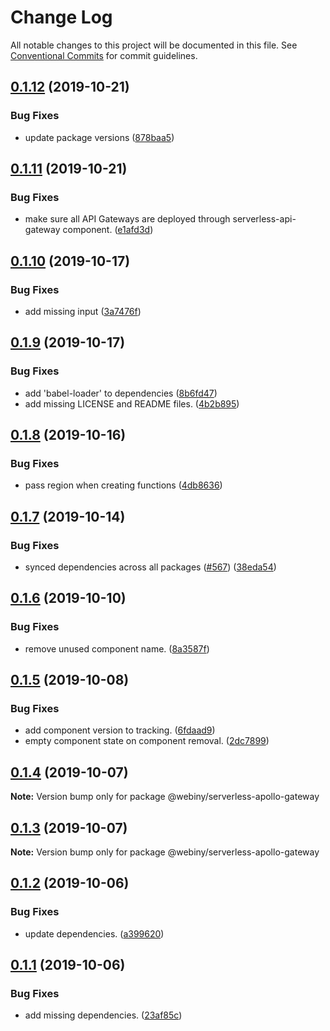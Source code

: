# Change Log

All notable changes to this project will be documented in this file.
See [Conventional Commits](https://conventionalcommits.org) for commit guidelines.

## [0.1.12](https://github.com/Webiny/webiny-js/compare/@webiny/serverless-apollo-gateway@0.1.11...@webiny/serverless-apollo-gateway@0.1.12) (2019-10-21)


### Bug Fixes

* update package versions ([878baa5](https://github.com/Webiny/webiny-js/commit/878baa51dd747e3a2962da89cbb68ea15779a04f))





## [0.1.11](https://github.com/Webiny/webiny-js/compare/@webiny/serverless-apollo-gateway@0.1.10...@webiny/serverless-apollo-gateway@0.1.11) (2019-10-21)


### Bug Fixes

* make sure all API Gateways are deployed through serverless-api-gateway component. ([e1afd3d](https://github.com/Webiny/webiny-js/commit/e1afd3d7921747fc3e995b9f7dcead3aef72d651))





## [0.1.10](https://github.com/Webiny/webiny-js/compare/@webiny/serverless-apollo-gateway@0.1.9...@webiny/serverless-apollo-gateway@0.1.10) (2019-10-17)


### Bug Fixes

* add missing input ([3a7476f](https://github.com/Webiny/webiny-js/commit/3a7476ff226a95a90e212a69792c39e59981d7bf))





## [0.1.9](https://github.com/Webiny/webiny-js/compare/@webiny/serverless-apollo-gateway@0.1.8...@webiny/serverless-apollo-gateway@0.1.9) (2019-10-17)


### Bug Fixes

* add 'babel-loader' to dependencies ([8b6fd47](https://github.com/Webiny/webiny-js/commit/8b6fd47))
* add missing LICENSE and README files. ([4b2b895](https://github.com/Webiny/webiny-js/commit/4b2b895))





## [0.1.8](https://github.com/Webiny/webiny-js/compare/@webiny/serverless-apollo-gateway@0.1.7...@webiny/serverless-apollo-gateway@0.1.8) (2019-10-16)


### Bug Fixes

* pass region when creating functions ([4db8636](https://github.com/Webiny/webiny-js/commit/4db86362b8d43d7d88a1dc5f9fcbade55977da8e))





## [0.1.7](https://github.com/Webiny/webiny-js/compare/@webiny/serverless-apollo-gateway@0.1.6...@webiny/serverless-apollo-gateway@0.1.7) (2019-10-14)


### Bug Fixes

* synced dependencies across all packages ([#567](https://github.com/Webiny/webiny-js/issues/567)) ([38eda54](https://github.com/Webiny/webiny-js/commit/38eda547bead6e8a2c46875730bbcd8f1227e475))





## [0.1.6](https://github.com/Webiny/webiny-js/compare/@webiny/serverless-apollo-gateway@0.1.5...@webiny/serverless-apollo-gateway@0.1.6) (2019-10-10)


### Bug Fixes

* remove unused component name. ([8a3587f](https://github.com/Webiny/webiny-js/commit/8a3587f))





## [0.1.5](https://github.com/Webiny/webiny-js/compare/@webiny/serverless-apollo-gateway@0.1.4...@webiny/serverless-apollo-gateway@0.1.5) (2019-10-08)


### Bug Fixes

* add component version to tracking. ([6fdaad9](https://github.com/Webiny/webiny-js/commit/6fdaad9))
* empty component state on component removal. ([2dc7899](https://github.com/Webiny/webiny-js/commit/2dc7899))





## [0.1.4](https://github.com/Webiny/webiny-js/compare/@webiny/serverless-apollo-gateway@0.1.3...@webiny/serverless-apollo-gateway@0.1.4) (2019-10-07)

**Note:** Version bump only for package @webiny/serverless-apollo-gateway





## [0.1.3](https://github.com/Webiny/webiny-js/compare/@webiny/serverless-apollo-gateway@0.1.2...@webiny/serverless-apollo-gateway@0.1.3) (2019-10-07)

**Note:** Version bump only for package @webiny/serverless-apollo-gateway





## [0.1.2](https://github.com/Webiny/webiny-js/compare/@webiny/serverless-apollo-gateway@0.1.1...@webiny/serverless-apollo-gateway@0.1.2) (2019-10-06)


### Bug Fixes

* update dependencies. ([a399620](https://github.com/Webiny/webiny-js/commit/a399620))





## [0.1.1](https://github.com/Webiny/webiny-js/compare/@webiny/serverless-apollo-gateway@0.1.0...@webiny/serverless-apollo-gateway@0.1.1) (2019-10-06)


### Bug Fixes

* add missing dependencies. ([23af85c](https://github.com/Webiny/webiny-js/commit/23af85c))
